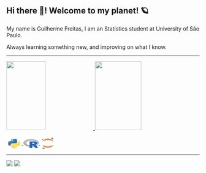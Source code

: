 ## Hi there 👋! Welcome to my planet! 🪐

My name is Guilherme Freitas, I am an Statistics student at University of São Paulo.

Always learning something new, and improving on what I know.

---

<div>
  <a href="https://github.com/GvFreitas1">
  <img height="180em" width="45%" src="https://github-readme-stats.vercel.app/api?username=GvFreitas1&show_icons=true&include_all_commits=true&count_private=true"/>
  <img height="180em" width="49%" src="https://github-readme-stats.vercel.app/api/top-langs/?username=GvFreitas1&layout=compact&langs_count=7"/>
  </a>
</div>

<div style="display: inline_block"><br>
  <a href="https://github.com/GvFreitas1">
  <img align="center" alt="Python" height="30" width="40" src="https://raw.githubusercontent.com/devicons/devicon/master/icons/python/python-original.svg">
  <img align="center" alt="R" height="30" width="40" src="https://raw.githubusercontent.com/devicons/devicon/master/icons/r/r-original.svg">
  <img align="center" alt="Jupyter" height="30" width="40" src="https://raw.githubusercontent.com/devicons/devicon/master/icons/jupyter/jupyter-original.svg">
  </a>
</div>  

---

<div > 
  <a href = "mailto:gv.freitas2003@usp.br"><img src="https://img.shields.io/badge/Gmail-D14836?style=for-the-badge&logo=gmail&logoColor=white" target="_blank"></a>
  <a href="https://www.linkedin.com/in/guilherme-freitas-b62a26246/" target="_blank"><img src="https://img.shields.io/badge/-LinkedIn-%230077B5?style=for-the-badge&logo=linkedin&logoColor=white" target="_blank"></a> 
</div><br/>


<!--
**GvFreitas1/GvFreitas1** is a ✨ _special_ ✨ repository because its `README.md` (this file) appears on your GitHub profile.

Here are some ideas to get you started:

- 🔭 I’m currently working on ...
- 🌱 I’m currently learning ...
- 👯 I’m looking to collaborate on ...
- 🤔 I’m looking for help with ...
- 💬 Ask me about ...
- 📫 How to reach me: ...
- 😄 Pronouns: ...
- ⚡ Fun fact: ...
-->
